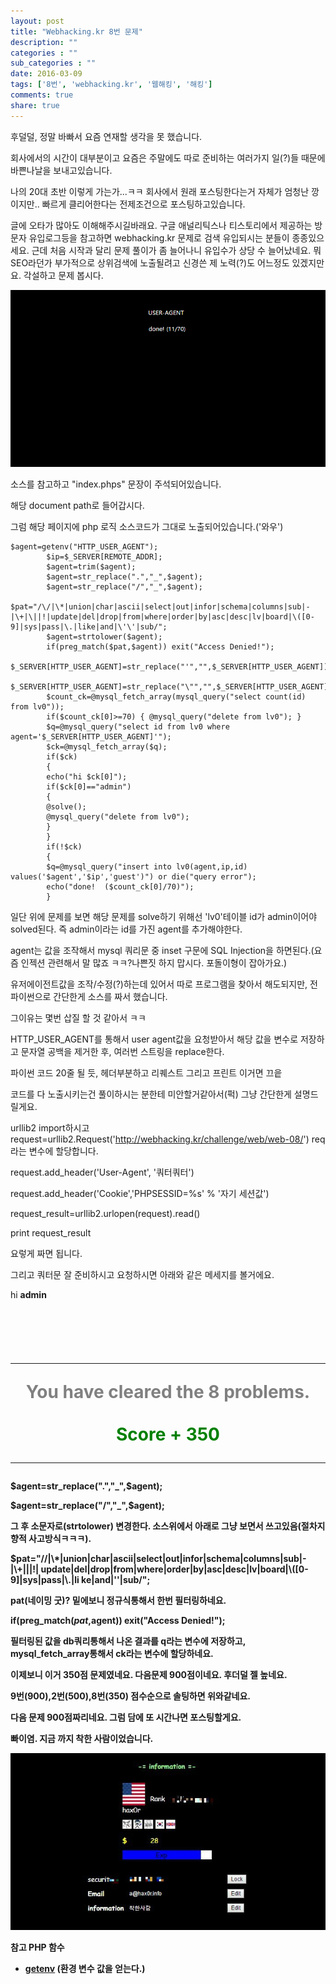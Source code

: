 ```yaml
---
layout: post
title: "Webhacking.kr 8번 문제"
description: ""
categories : ""
sub_categories : ""
date: 2016-03-09
tags: ['8번', 'webhacking.kr', '웹해킹', '해킹']
comments: true
share: true
---
```


후덜덜, 정말 바빠서 요즘 연재할 생각을 못 했습니다.

회사에서의 시간이 대부분이고 요즘은 주말에도 따로 준비하는 여러가지 일(?)들 때문에 바쁜나날을 보내고있습니다.

나의 20대 초반 이렇게 가는가...ㅋㅋ 회사에서 원래 포스팅한다는거 자체가 엄청난 깡이지만.. 빠르게 클리어한다는 전제조건으로
포스팅하고있습니다.

글에 오타가 많아도 이해해주시길바래요. 구글 애널리틱스나 티스토리에서 제공하는 방문자 유입로그등을 참고하면 webhacking.kr 문제로
검색 유입되시는 분들이 종종있으세요. 근데 처음 시작과 달리 문제 풀이가 좀 늘어나니 유입수가 상당 수 늘어났네요. 뭐 SEO라던가
부가적으로 상위검색에 노출될려고 신경쓴 제 노력(?)도 어느정도 있겠지만요. 각설하고 문제 봅시다.

  

  

![](/assets/images/posts/515/2602A43A56DF9119032E37.PNG)

  

  

소스를 참고하고 "index.phps" 문장이 주석되어있습니다.

해당 document path로 들어갑시다.

  

그럼 해당 페이지에 php 로직 소스코드가 그대로 노출되어있습니다.('와우')

    $agent=getenv("HTTP_USER_AGENT");
            $ip=$_SERVER[REMOTE_ADDR];
            $agent=trim($agent);
            $agent=str_replace(".","_",$agent);
            $agent=str_replace("/","_",$agent);
            $pat="/\/|\*|union|char|ascii|select|out|infor|schema|columns|sub|-|\+|\||!|update|del|drop|from|where|order|by|asc|desc|lv|board|\([0-9]|sys|pass|\.|like|and|\'\'|sub/";
            $agent=strtolower($agent);
            if(preg_match($pat,$agent)) exit("Access Denied!");
            $_SERVER[HTTP_USER_AGENT]=str_replace("'","",$_SERVER[HTTP_USER_AGENT]);
            $_SERVER[HTTP_USER_AGENT]=str_replace("\"","",$_SERVER[HTTP_USER_AGENT]);
            $count_ck=@mysql_fetch_array(mysql_query("select count(id) from lv0"));
            if($count_ck[0]>=70) { @mysql_query("delete from lv0"); }
            $q=@mysql_query("select id from lv0 where agent='$_SERVER[HTTP_USER_AGENT]'");
            $ck=@mysql_fetch_array($q);
            if($ck)
            { 
            echo("hi $ck[0]");
            if($ck[0]=="admin")
            {
            @solve();
            @mysql_query("delete from lv0");
            }
            }
            if(!$ck)
            {
            $q=@mysql_query("insert into lv0(agent,ip,id) values('$agent','$ip','guest')") or die("query error");
            echo("done!  ($count_ck[0]/70)");
            }

  

일단 위에 문제를 보면 해당 문제를 solve하기 위해선 'lv0'테이블 id가 admin이어야 solved된다. 즉 admin이라는 id를
가진 agent를 추가해야한다.

agent는 값을 조작해서 mysql 쿼리문 중 inset 구문에 SQL Injection을 하면된다.(요즘 인젝션 관련해서 말 많죠
ㅋㅋ?나쁜짓 하지 맙시다. 포돌이형이 잡아가요.)

유저에이전트값을 조작/수정(?)하는데 있어서 따로 프로그램을 찾아서 해도되지만, 전 파이썬으로 간단한게 소스를 짜서 했습니다.

그이유는 몇번 삽질 할 것 같아서 ㅋㅋ

HTTP_USER_AGENT를 통해서 user agent값을 요청받아서 해당 값을 변수로 저장하고 문자열 공백을 제거한 후, 여러번 스트링을
replace한다.

파이썬 코드 20줄 될 듯, 헤더부분하고 리퀘스트 그리고 프린트 이거면 끄읕

  

코드를 다 노출시키는건 풀이하시는 분한테 미안할거같아서(퍽) 그냥 간단한게 설명드릴게요.

urllib2 import하시고
request=urllib2.Request('http://webhacking.kr/challenge/web/web-08/') req라는
변수에 할당합니다.

request.add_header('User-Agent', '쿼터쿼터')

request.add_header('Cookie','PHPSESSID=%s' % '자기 세션값')

request_result=urllib2.urlopen(request).read()

print request_result

  

요렇게 짜면 됩니다.

  

그리고 쿼터문 잘 준비하시고 요청하시면 아래와 같은 메세지를 볼거에요.

hi <b>admin</b><p><script>alert('Congratulation!');</script><center><h1><br><b
r><hr><font color=gray>You have cleared the 8 problems.</font><br><br><font
color=green><b>Score + 350</b></font><br><hr></h1></center>

  

  

$agent=str_replace(".","_",$agent);

$agent=str_replace("/","_",$agent);

그 후 소문자로(strtolower) 변경한다. 소스위에서 아래로 그냥 보면서 쓰고있음(절차지향적 사고방식ㅋㅋㅋ).

$pat="/\/|\\*|union|char|ascii|select|out|infor|schema|columns|sub|-|\\+|\||!|
update|del|drop|from|where|order|by|asc|desc|lv|board|\\([0-9]|sys|pass|\\.|li
ke|and|\'\'|sub/";

pat(네이밍 굿)? 밑에보니 정규식통해서 한번 필터링하네요.

if(preg_match($pat,$agent)) exit("Access Denied!");

  

필터링된 값을 db쿼리통해서 나온 결과를 q라는 변수에 저장하고, mysql_fetch_array통해서 ck라는 변수에 할당하네요.

이제보니 이거 350점 문제였네요. 다음문제 900점이네요. 후더덜 젤 높네요.

9번(900),2번(500),8번(350) 점수순으로 솔팅하면 위와같네요.

다음 문제 900점짜리네요. 그럼 담에 또 시간나면 포스팅할게요.

빠이염. 지금 까지 착한 사람이었습니다.

  

  

![](/assets/images/posts/515/224DDC3E56DF983B34FA4B.JPEG)

  

  

참고 PHP 함수

  * [getenv](http://php.net/manual/kr/function.getenv.php) (환경 변수 값을 얻는다.)

  

